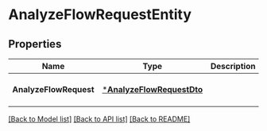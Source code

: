 # AnalyzeFlowRequestEntity

## Properties
Name | Type | Description | Notes
------------ | ------------- | ------------- | -------------
**AnalyzeFlowRequest** | [***AnalyzeFlowRequestDto**](AnalyzeFlowRequestDTO.md) |  | [optional] [default to null]

[[Back to Model list]](../README.md#documentation-for-models) [[Back to API list]](../README.md#documentation-for-api-endpoints) [[Back to README]](../README.md)

